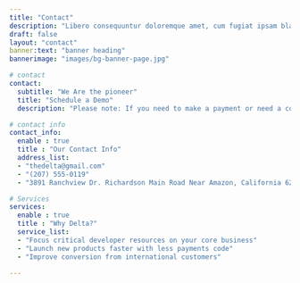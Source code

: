```yaml
---
title: "Contact"
description: "Libero consequuntur doloremque amet, cum fugiat ipsam blanditiis corrupti praesentium quis."
draft: false
layout: "contact"
banner:text: "banner heading"
bannerimage: "images/bg-banner-page.jpg"

# contact
contact:
  subtitle: "We Are the pioneer"
  title: "Schedule a Demo"
  description: "Please note: If you need to make a payment or need a copy of a receipt, please call 877-735-2910 and select Option 1."

# contact info
contact_info:
  enable : true
  title : "Our Contact Info"
  address_list:
  - "thedelta@gmail.com"
  - "(207) 555-0119"
  - "3891 Ranchview Dr. Richardson Main Road Near Amazon, California 62639"

# Services
services:
  enable : true
  title : "Why Delta?"
  service_list:
  - "Focus critical developer resources on your core business"
  - "Launch new products faster with less payments code"
  - "Improve conversion from international customers"

---
```

